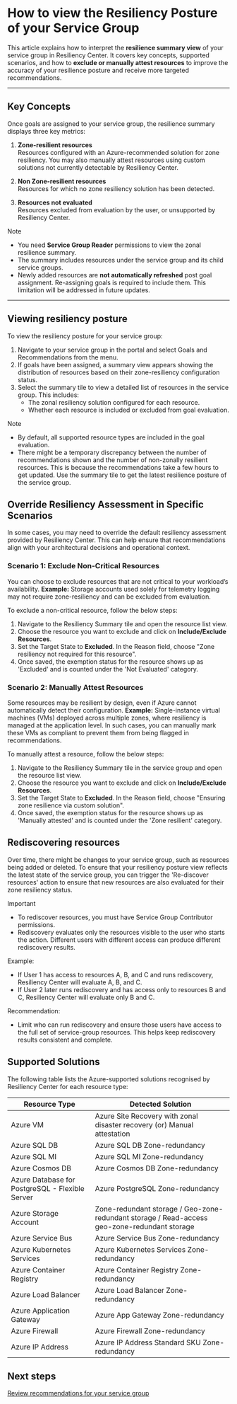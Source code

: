 # How to view the Resiliency Posture of your Service Group

This article explains how to interpret the **resilience summary view** of your service group in Resiliency Center. It covers key concepts, supported scenarios, and how to **exclude or manually attest resources** to improve the accuracy of your resilience posture and receive more targeted recommendations.

---

## Key Concepts

Once goals are assigned to your service group, the resilience summary displays three key metrics:

1. **Zone-resilient resources**  
   Resources configured with an Azure-recommended solution for zone resiliency. You may also manually attest resources using custom solutions not currently detectable by Resiliency Center.

2. **Non Zone-resilient resources**  
   Resources for which no zone resiliency solution has been detected.

3. **Resources not evaluated**  
   Resources excluded from evaluation by the user, or unsupported by Resiliency Center.

> [!NOTE]
>
> - You need **Service Group Reader** permissions to view the zonal resilience summary.
> - The summary includes resources under the service group and its child service groups.
> - Newly added resources are **not automatically refreshed** post goal assignment. Re-assigning goals is required to include them. This limitation will be addressed in future updates.

---

## Viewing resiliency posture

To view the resiliency posture for your service group:

1. Navigate to your service group in the portal and select Goals and Recommendations from the menu.
2. If goals have been assigned, a summary view appears showing the distribution of resources based on their zone-resiliency configuration status.
3. Select the summary tile to view a detailed list of resources in the service group. This includes:
    - The zonal resiliency solution configured for each resource.
    - Whether each resource is included or excluded from goal evaluation.

> [!NOTE]
>
> - By default, all supported resource types are included in the goal evaluation.
> - There might be a temporary discrepancy between the number of recommendations shown and the number of non-zonally resilient resources. This is because the recommendations take a few hours to get updated. Use the summary tile to get the latest resilience posture of the service group.

## Override Resiliency Assessment in Specific Scenarios

In some cases, you may need to override the default resiliency assessment provided by Resiliency Center. This can help ensure that recommendations align with your architectural decisions and operational context.

### Scenario 1: Exclude Non-Critical Resources

You can choose to exclude resources that are not critical to your workload’s availability.
**Example:**
Storage accounts used solely for telemetry logging may not require zone-resiliency and can be excluded from evaluation.

To exclude a non-critical resource, follow the below steps:

1. Navigate to the Resiliency Summary tile and open the resource list view.
2. Choose the resource you want to exclude and click on **Include/Exclude Resources**.
3. Set the Target State to **Excluded**. In the Reason field, choose "Zone resiliency not required for this resource".
4. Once saved, the exemption status for the resource shows up as 'Excluded' and is counted under the 'Not Evaluated' category.

### Scenario 2: Manually Attest Resources

Some resources may be resilient by design, even if Azure cannot automatically detect their configuration.
**Example:**
Single-instance virtual machines (VMs) deployed across multiple zones, where resiliency is managed at the application level. In such cases, you can manually mark these VMs as compliant to prevent them from being flagged in recommendations.

To manually attest a resource, follow the below steps:

1. Navigate to the Resiliency Summary tile in the service group and open the resource list view.
2. Choose the resource you want to exclude and click on **Include/Exclude Resources**.
3. Set the Target State to **Excluded**. In the Reason field, choose "Ensuring zone resilience via custom solution".
4. Once saved, the exemption status for the resource shows up as 'Manually attested' and is counted under the 'Zone resilient' category.

## Rediscovering resources

Over time, there might be changes to your service group, such as resources being added or deleted. To ensure that your resiliency posture view reflects the latest state of the service group, you can trigger the 'Re-discover resources' action to ensure that new resources are also evaluated for their zone resiliency status. 

> [!IMPORTANT]
>
> - To rediscover resources, you must have Service Group Contributor permissions.
> - Rediscovery evaluates only the resources visible to the user who starts the action. Different users with different access can produce different rediscovery results.
>
> Example:
>
> - If User 1 has access to resources A, B, and C and runs rediscovery, Resiliency Center will evaluate A, B, and C.
> - If User 2 later runs rediscovery and has access only to resources B and C, Resiliency Center will evaluate only B and C.
>
> Recommendation:
>
> - Limit who can run rediscovery and ensure those users have access to the full set of service-group resources. This helps keep rediscovery results consistent and complete.

## Supported Solutions

The following table lists the Azure-supported solutions recognised by Resiliency Center for each resource type:

| **Resource Type**       | **Detected Solution**                                  |
|-------------------------|--------------------------------------------------------|
| Azure VM                | Azure Site Recovery with zonal disaster recovery (or) Manual attestation     |
| Azure SQL DB            | Azure SQL DB Zone-redundancy                               |
| Azure SQL MI            | Azure SQL MI Zone-redundancy|
| Azure Cosmos DB         | Azure Cosmos DB Zone-redundancy |
| Azure Database for PostgreSQL - Flexible Server         | Azure PostgreSQL Zone-redundancy |
| Azure Storage Account   | Zone-redundant storage / Geo-zone-redundant storage / Read-access geo-zone-redundant storage |
| Azure Service Bus         | Azure Service Bus Zone-redundancy |
| Azure Kubernetes Services         | Azure Kubernetes Services Zone-redundancy |
| Azure Container Registry         | Azure Container Registry Zone-redundancy |
| Azure Load Balancer         | Azure Load Balancer Zone-redundancy |
| Azure Application Gateway         | Azure App Gateway Zone-redundancy |
| Azure Firewall         | Azure Firewall Zone-redundancy |
| Azure IP Address         | Azure IP Address Standard SKU Zone-redundancy |

## Next steps

[Review recommendations for your service group](./Recommendations.md)